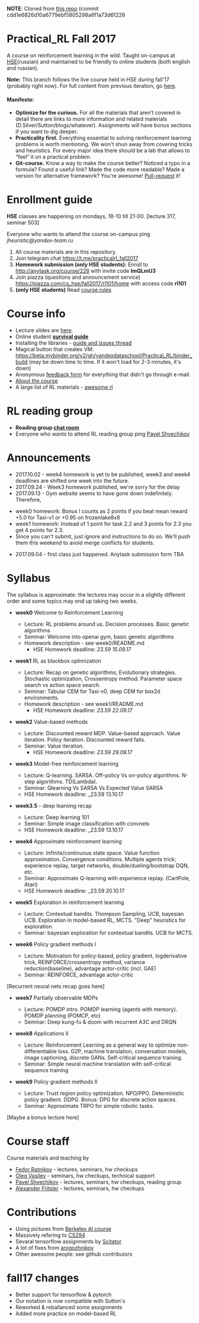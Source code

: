 **NOTE**: Cloned from [this repo](https://github.com/yandexdataschool/Practical_RL/tree/coursera) (commit cdd1e6826d10a6779ebf5805298a6f1a73d6f226

# Practical_RL Fall 2017
A course on reinforcement learning in the wild.
Taught on-campus at [HSE](https://cs.hse.ru)(russian) and maintained to be friendly to online students (both english and russian).


__Note:__ This branch follows the  live course held in HSE during fall'17 (probably right now). For full content from previous iteration, go [here](https://github.com/yandexdataschool/practical_rl/tree/master).


#### Manifesto:
* __Optimize for the curious.__ For all the materials that aren’t covered in detail there are links to more information and related materials (D.Silver/Sutton/blogs/whatever). Assignments will have bonus sections if you want to dig deeper.
* __Practicality first.__ Everything essential to solving reinforcement learning problems is worth mentioning. We won't shun away from covering tricks and heuristics. For every major idea there should be a lab that allows to “feel” it on a practical problem.
* __Git-course.__ Know a way to make the course better? Noticed a typo in a formula? Found a useful link? Made the code more readable? Made a version for alternative framework? You're awesome! [Pull-request](https://help.github.com/articles/about-pull-requests/) it!

# Enrollment guide
__HSE__ classes are happening on mondays, 18-10 till 21-00. [lecture 317, seminar 503] 

Everyone who wants to attend the course on-campus ping _jheuristic@yandex-team.ru_

1. All course materials are in this repository.
2. Join telegram chat https://t.me/practicalrl_fall2017
3. __Homework submission (only HSE students):__ Enroll to http://anytask.org/course/228 with invite code __lmQLmU3__ 
4. Join piazza (questions and announcement service) https://piazza.com/cs_hse/fall2017/rl101/home with access code __rl101__
5. __(only HSE students)__  Read [course rules](https://github.com/yandexdataschool/Practical_RL/wiki/Homeworks-and-grading-(HSE-and-YSDA))


# Course info

* Lecture slides are [here](https://yadi.sk/d/loPpY45J3EAYfU).
* Online student __[survival guide](https://github.com/yandexdataschool/Practical_RL/wiki/Online-student's-survival-guide)__
* Installing the libraries - [guide and issues thread](https://github.com/yandexdataschool/Practical_RL/issues/1)
* Magical button that creates VM: https://beta.mybinder.org/v2/gh/yandexdataschool/Practical_RL/binder_build (may be down time to time. If it won't load for 2-3 minutes, it's down)
* Anonymous [feedback form](https://docs.google.com/forms/d/e/1FAIpQLSdurWw97Sm9xCyYwC8g3iB5EibITnoPJW2IkOVQYE_kcXPh6Q/viewform) for everything that didn't go through e-mail.
* [About the course](https://github.com/yandexdataschool/Practical_RL/wiki/Practical-RL)
* A large list of RL materials - [awesome rl](https://github.com/aikorea/awesome-rl)

# RL reading group
* __Reading group [chat room](https://t.me/theoreticalrl)__
* Everyone who wants to attend RL reading group ping [Pavel Shvechikov](1xolodec@gmail.com)



# Announcements
* 2017.10.02 - week4 homework is yet to be published, week3 and week4 deadlines are shifted one week into the future.
* 2017.09.24 - Week3 homework published, we're sorry for the delay
* 2017.09.13 - Gym website seems to have gone down indefinitely. Therefore,
 - week0 homework: Bonus I counts as 2 points if you beat mean reward +5.0 for Taxi-v1 or +0.95 on frozenlake8x8
 - week1 homework: Instead of 1 point for task 2.2 and 3 points for 2.3 you get 4 points for 2.3. 
 - Since you can't submit, just ignore and instructions to do so. We'll push them this weekend to avoid merge conflicts for students.
* 2017.09.04 - first class just happened. Anytask submission form TBA

# Syllabus

The syllabus is approximate: the lectures may occur in a slightly different order and some topics may end up taking two weeks.

* __week0__ Welcome to Reinforcement Learning
  * Lecture: RL problems around us. Decision processes. Basic genetic algorithms
  * Seminar: Welcome into openai gym, basic genetic algorithms
  * Homework description - see week0/README.md
    * HSE Homework deadline: _23.59 15.09.17_

* __week1__ RL as blackbox optimization
  * Lecture: Recap on genetic algorithms; Evolutionary strategies. Stochastic optimization, Crossentropy method. Parameter space search vs action space search.
  * Seminar: Tabular CEM for Taxi-v0, deep CEM for box2d environments.
  * Homework description - see week1/README.md
    * HSE Homework deadline: _23.59 22.09.17_

* __week2__ Value-based methods
  * Lecture: Discounted reward MDP. Value-based approach. Value iteration. Policy iteration. Discounted reward fails.
  * Seminar: Value iteration.
    * HSE Homework deadline: _23.59 29.09.17_

* __week3__ Model-free reinforcement learning
  * Lecture: Q-learning. SARSA. Off-policy Vs on-policy algorithms. N-step algorithms. TD(Lambda).
  * Seminar: Qlearning Vs SARSA Vs Expected Value SARSA
  * HSE Homework deadline: _23.59 13.10.17
  
* __week3.5__ - deep learning recap 
  * Lecture: Deep learning 101
  * Seminar: Simple image classification with convnets
  * HSE Homework deadline: _23.59 13.10.17

* __week4__ Approximate reinforcement learning
  * Lecture: Infinite/continuous state space. Value function approximation. Convergence conditions. Multiple agents trick; experience replay, target networks, double/dueling/bootstrap DQN, etc.
  * Seminar:  Approximate Q-learning with experience replay. (CartPole, Atari)
  * HSE Homework deadline: _23.59 20.10.17

* __week5__ Exploration in reinforcement learning
  * Lecture: Contextual bandits. Thompson Sampling, UCB, bayesian UCB. Exploration in model-based RL, MCTS. "Deep" heuristics for exploration.
  * Seminar: bayesian exploration for contextual bandits. UCB for MCTS.

* __week6__ Policy gradient methods I
  * Lecture: Motivation for policy-based, policy gradient, logderivative trick, REINFORCE/crossentropy method, variance reduction(baseline), advantage actor-critic (incl. GAE)
  * Seminar: REINFORCE, advantage actor-critic

[Recurrent neural nets recap goes here]

* __week7__ Partially observable MDPs
  * Lecture: POMDP intro. POMDP learning (agents with memory). POMDP planning (POMCP, etc)
  * Seminar: Deep kung-fu & doom with recurrent A3C and DRQN
    
* __week8__ Applications II
  * Lecture: Reinforcement Learning as a general way to optimize non-differentiable loss. G2P, machine translation, conversation models, image captioning, discrete GANs. Self-critical sequence training.
  * Seminar: Simple neural machine translation with self-critical sequence training

* __week9__ Policy gradient methods II
  * Lecture: Trust region policy optimization. NPO/PPO. Deterministic policy gradient. DDPG. Bonus: DPG for discrete action spaces.
  * Seminar: Approximate TRPO for simple robotic tasks.

[Maybe a bonus lecture here]





# Course staff
Course materials and teaching by
- [Fedor Ratnikov](https://github.com/justheuristic/) - lectures, seminars, hw checkups
- [Oleg Vasilev](https://github.com/Omrigan) - seminars, hw checkups, technical support
- [Pavel Shvechikov](https://github.com/bestxolodec) - lectures, seminars, hw checkups, reading group
- [Alexander Fritsler](https://github.com/Fritz449) - lectures, seminars, hw checkups

# Contributions
* Using pictures from [Berkeley AI course](http://ai.berkeley.edu/home.html)
* Massively refering to [CS294](http://rll.berkeley.edu/deeprlcourse/)
* Sevaral tensorflow assignments by [Scitator](https://github.com/Scitator)
* A lot of fixes from [arogozhnikov](https://github.com/arogozhnikov)
* Other awesome people: see github contributors


# fall17 changes
* Better support for tensorflow & pytorch
* Our notation is now compatible with Sutton's
* Reworked & reballanced some assignments
* Added more practice on model-based RL
